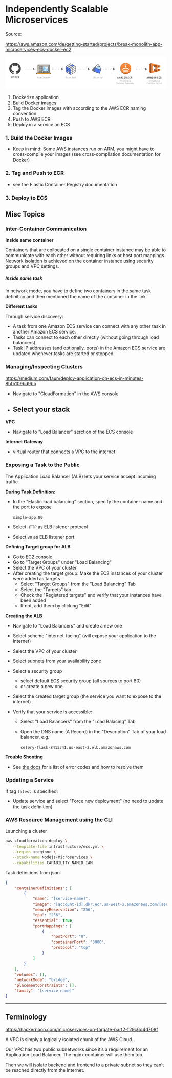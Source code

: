 # Independently Scalable Microservices

Source: 

https://aws.amazon.com/de/getting-started/projects/break-monolith-app-microservices-ecs-docker-ec2



![deployment-to-amazon](img/deployment-to-amazon.png)

1. Dockerize application
2. Build Docker images
3. Tag the Docker images with according to the AWS ECR naming convention
4. Push to AWS ECR
5. Deploy in a service an ECS





### 1. Build the Docker Images

- Keep in mind: Some AWS instances run on ARM, you might have to cross-compile your images (see cross-compilation documentation for Docker)



### 2. Tag and Push to ECR

- see the Elastic Container Registry documentation



### 3. Deploy to ECS















## Misc Topics



### Inter-Container Communication

**Inside same container**

Containers that are collocated on a single container instance may be able to communicate with each other without requiring links or host port mappings. Network isolation is achieved on the container instance  using security groups and VPC settings.

##### Inside same task

In network mode, you have to define two containers in the same task  definition and then mentioned the name of the container in the link.

**Different tasks**

Through service discovery:

- A task from one Amazon ECS service can connect with any other task in another Amazon ECS service.
- Tasks can connect to each other directly (without going through load balancers).
- Task IP addresses (and optionally, ports) in the Amazon ECS service are updated whenever tasks are started or stopped.





### Managing/Inspecting Clusters

https://medium.com/faun/deploy-application-on-ecs-in-minutes-8bfb109bd9bb



- Navigate to "CloudFormation" in the AWS console
- Select your stack
  - 

**VPC**

- Navigate to "Load Balancer" serction of the ECS console

**Internet Gateway**

- virtual router that connects a VPC to the internet



### Exposing a Task to the Public

The Application Load Balancer (ALB) lets your service accept incoming traffic

**During Task Definition:**

- In the "Elastic load balancing" section, specify the container name and the port to expose

  `simple-app:80`

- Select `HTTP` as ELB listener protocol

- Select `80` as ELB listener port

**Defining Target group for ALB**

- Go to EC2 console
- Go to "Target Groups" under "Load Balancing"
- Select the VPC of your cluster
- After creating the target group: Make the EC2 instances of your cluster were added as targets
  - Select "Target Groups" from the "Load Balancing" Tab
  - Select the "Targets" tab
  - Check the "Registered targets" and verify that your instances have been added
  - If not, add them by clicking "Edit"

**Creating the ALB**

- Navigate to "Load Balancers" and create a new one

- Select scheme "internet-facing" (will expose your application to the internet)

- Select the VPC of your cluster

- Select subnets from your availability zone

- Select a security group

  - select default ECS security group (all sources to port 80)
  - or create a new one

- Select the created target group (the service you want to expose to the internet)

- Verify that your service is accessible:

  -  Select "Load Balancers" from the "Load Balacing" Tab

  - Open the DNS name (A Record) in the "Description" Tab of your load balancer, e.g.:

    `celery-flask-8413341.us-east-2.elb.amazonaws.com`

**Trouble Shooting**

- See [the docs](https://docs.aws.amazon.com/elasticloadbalancing/latest/application//load-balancer-troubleshooting.html) for a list of error codes and how to resolve them



### Updating a Service

If tag `latest` is specified:

- Update service and select "Force new deployment" (no need to update the task definition)





### AWS Resource Management using the CLI

Launching a cluster

```bash
aws cloudformation deploy \
   --template-file infrastructure/ecs.yml \
   --region <region> \
   --stack-name Nodejs-Microservices \
   --capabilities CAPABILITY_NAMED_IAM
```

Task definitions from json

```json
{
    "containerDefinitions": [
        {
            "name": "[service-name]",
            "image": "[account-id].dkr.ecr.us-west-2.amazonaws.com/[service-name]:[tag]",
            "memoryReservation": "256",
            "cpu": "256",
            "essential": true,
            "portMappings": [
                {
                    "hostPort": "0",
                    "containerPort": "3000",
                    "protocol": "tcp"
                }
            ]
        }
    ],
    "volumes": [],
    "networkMode": "bridge",
    "placementConstraints": [],
    "family": "[service-name]"
}
```



























-------------------



## Terminology

https://hackernoon.com/microservices-on-fargate-part2-f29c6d4d708f

A VPC is simply a logically isolated chunk of the AWS Cloud.

Our VPC has two public subnetworks since it’s a requirement for an  Application Load Balancer. The nginx container will use them too.

Then we will isolate backend and frontend to a private subnet so they can’t be reached directly from the Internet.




